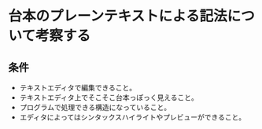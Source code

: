 # 台本のプレーンテキストによる記法について考察する

## 条件
- テキストエディタで編集できること。
- テキストエディタ上でそこそこ台本っぽっく見えること。
- プログラムで処理できる構造になっていること。
- エディタによってはシンタックスハイライトやプレビューができること。
